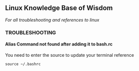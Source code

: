 ## Linux Knowledge Base of Wisdom

_For all troubleshooting and references to linux_

### TROUBLESHOOTING

#### Alias Command not found after adding it to bash.rc

You need to enter the source to update your terminal reference

`source ~/.bashrc`
